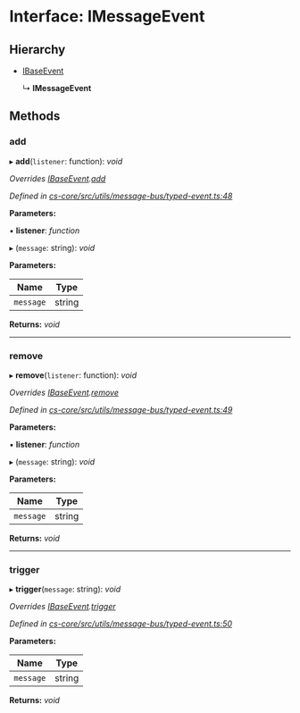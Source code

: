 # Interface: IMessageEvent

## Hierarchy

* [IBaseEvent](_cs_core_src_utils_message_bus_typed_event_.ibaseevent.md)

  ↳ **IMessageEvent**

## Methods

###  add

▸ **add**(`listener`: function): *void*

*Overrides [IBaseEvent](_cs_core_src_utils_message_bus_typed_event_.ibaseevent.md).[add](_cs_core_src_utils_message_bus_typed_event_.ibaseevent.md#add)*

*Defined in [cs-core/src/utils/message-bus/typed-event.ts:48](https://github.com/RichardHovenkamp/csnext/blob/eefa977/packages/cs-core/src/utils/message-bus/typed-event.ts#L48)*

**Parameters:**

▪ **listener**: *function*

▸ (`message`: string): *void*

**Parameters:**

Name | Type |
------ | ------ |
`message` | string |

**Returns:** *void*

___

###  remove

▸ **remove**(`listener`: function): *void*

*Overrides [IBaseEvent](_cs_core_src_utils_message_bus_typed_event_.ibaseevent.md).[remove](_cs_core_src_utils_message_bus_typed_event_.ibaseevent.md#remove)*

*Defined in [cs-core/src/utils/message-bus/typed-event.ts:49](https://github.com/RichardHovenkamp/csnext/blob/eefa977/packages/cs-core/src/utils/message-bus/typed-event.ts#L49)*

**Parameters:**

▪ **listener**: *function*

▸ (`message`: string): *void*

**Parameters:**

Name | Type |
------ | ------ |
`message` | string |

**Returns:** *void*

___

###  trigger

▸ **trigger**(`message`: string): *void*

*Overrides [IBaseEvent](_cs_core_src_utils_message_bus_typed_event_.ibaseevent.md).[trigger](_cs_core_src_utils_message_bus_typed_event_.ibaseevent.md#trigger)*

*Defined in [cs-core/src/utils/message-bus/typed-event.ts:50](https://github.com/RichardHovenkamp/csnext/blob/eefa977/packages/cs-core/src/utils/message-bus/typed-event.ts#L50)*

**Parameters:**

Name | Type |
------ | ------ |
`message` | string |

**Returns:** *void*
